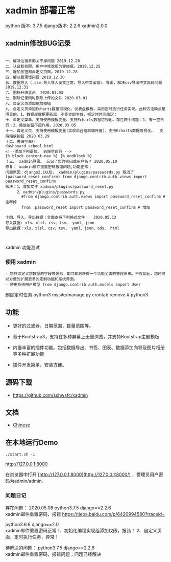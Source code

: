 # xadmin  部署正常  
python 版本: 3.7.5  django版本: 2.2.6  xadmin2.0.0


## xadmin修改BUG记录
```

一、解决注销界面关不掉问题 2019.12.20
二、认证和权限。用户中修改组为穿梭框。2019.12.25
三、增加按钮和自定义页面。2019.12.28
四、解决登录慢问题 2019.12.30
五、数据导入（.csv,导入导入英文正常，导入中文出错）、导出，解决csv导出中文乱码问题 2019.12.31
六、图标升级显示  2020.01.03
七、删除记录同时删除上传的文件 2020.03.01
八、自定义页添加缩放按钮
九、自定义页添加Echarts数据可视化，仪表盘模板，采用定时执行任务实现。此种方法缺点是明显的，1、数据库数据更新后，不能立即生效，视定时时间而定；
十、自定义菜单、支持使用模板变量、支持Echarts数据可视化。存在两个问题：1、有一空白行；2、缩放按钮不起作用。2020.03.05
十一、自定义页，支持使用模板变量(实现后台给前端传值)、支持Echarts数据可视化。  支持缩放按钮 2020.03.29
十二、去掉空白行
dashboard_school.html
<!--添加下列语句， 去掉空白行 -->
{% block content-nav %} {% endblock %} 
十三、 xadmin登录。 忘记了您的密码或用户名？ 2020.05.10
修复： xadmin邮件重置密码报错问题,功能正常；
问题原因：django2.1以后， xadmin/plugins/passwords.py 取消了(password_reset_confirm) from django.contrib.auth.views import password_reset_confirm
解决：1、增加文件 xadmin/plugins/password_reset.py
     2、xadmin/plugins/passwords.py 
       #from django.contrib.auth.views import password_reset_confirm # 注释掉
       from .password_reset import password_reset_confirm # 增加

十四、导入、导出数据；全面支持下列格式文件：  2020.05.12
导入数据: xls、xlsl、csv、tsv、 yaml、json
导出数据：xls、xlsl、csv、tsv、 yaml、json、ods、 html 



```
xadmin 功能测试


### 使用 xadmin
```
- 您只需定义您数据的字段等信息，即可即刻获得一个功能全面的管理系统。不仅如此，您还可以方便的扩展更多的定制功能和系统界面。
- 使用系统用户模型 from django.contrib.auth.models import User

```

删除定时任务
python3 mysite/manage.py crontab remove   # python3


## 功能

- 更好的过滤器，日期范围，数量范围等。

- 基于Bootstrap3，支持在多种屏幕上无缝浏览，并支持Bootstrap主题模板

- 内置丰富的插件功能。包括数据导出、书签、图表、数据添加向导及图片相册等多种扩展功能

- 插件开发简单，安装方便。

## 源码下载
- https://github.com/sshwsfc/xadmin
  
## 文档
- [Chinese](https://xadmin.readthedocs.org/en/latest/index.html)


## 在本地运行Demo

```
./start.sh -i
```

http://127.0.0.1:8000

在浏览器中打开 [http://127.0.0.1:8000](http://127.0.0.1:8000/) ，管理员用户密码为admin/admin。

### 问题日记
存在问题： 2020.05.08
python3.7.5 django==2.2.6   
xadmin邮件重置密码，报错
https://tieba.baidu.com/p/6420994580?traceid=

python3.6.6 django==2.0  
xadmin邮件重置密码正常
1、初始化编程实现组添加权限，报错！
2、自定义页面，定时执行任务，异常！

待解决的问题：
python3.7.5 django==2.2.6    
xadmin邮件重置密码，报错问题；问题已经解决

